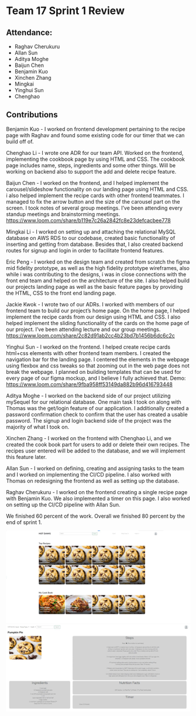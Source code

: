 # Team 17 Sprint 1 Review

## Attendance:
* Raghav Cherukuru
* Allan Sun
* Aditya Moghe
* Baijun Chen
* Benjamin Kuo
* Xinchen Zhang
* Mingkai
* Yinghui Sun
* Chenghao

## Contributions
Benjamin Kuo - I worked on frontend development pertaining to the recipe page with Raghav and found some existing code for our timer that we can build off of.  

Chenghao Li - I wrote one ADR for our team API. Worked on the frontend, implementing the cookbook page by using HTML and CSS. The cookbook page includes name, steps, ingredients and some other things. Will be working on backend also to support the add and delete recipe feature.  

Baijun Chen - I worked on the frontend, and I helped implement the carousel/slideshow functionality on our landing page using HTML and CSS. i also helped implement the recipe cards with other frontend teammates. I managed to fix the arrow button and the size of the carousel part on the screen. I took notes of several group meetings. I’ve been attending every standup meetings and brainstorming meetings.
https://www.loom.com/share/b119e7c26a2842fc8e23defcacbee778  


Mingkai Li - I worked on setting up and attaching the relational MySQL database on AWS RDS to our codebase, created basic functionality of inserting and getting from database. Besides that, I also created backend routes for signup and login in order to facilitate frontend features.  

Eric Peng - I worked on the design team and created from scratch the figma mid fidelity prototype, as well as the high fidelity prototype wireframes, also while i was contributing to the designs, i was in close connections with the front end team and helped on the architecture of the site. I also helped build our projects landing page as well as the basic feature pages by providing the HTML, CSS to the front end landing page.  

Jackie Kwok - I wrote two of our ADRs. I worked with members of our frontend team to build our project’s home page. On the home page, I helped implement the recipe cards from our design using HTML and CSS. I also helped implement the sliding functionality of the cards on the home page of our project. I’ve been attending lecture and our group meetings. https://www.loom.com/share/2c82d91ab2cc4b23bd7b1456b6dc6c2c  

Yinghui Sun - I worked on the frontend. I helped create recipe cards html+css elements with other frontend team members. I created the navigation bar for the landing page. I centered the elements in the webpage using flexbox and css tweaks so that zooming out in the web page does not break the webpage. I planned on building templates that can be used for every page of our figma mockup, and I believe I fully achieved that. Demo: https://www.loom.com/share/9fba958ff53149da882b96d416793448  

Aditya Moghe - I worked on the backend side of our project utilizing mySequel for our relational database. One main task I took on along with Thomas was the get/login feature of our application. I additionally created a password confirmation check to confirm that the user has created a usable password. The signup and login backend side of the project was the majority of what I took on.  

Xinchen Zhang - I worked on the frontend with Chenghao Li, and we created the cook book part for users to add or delete their own recipes. The recipes user entered will be added to the database, and we will implement this feature later.  

Allan Sun - I worked on defining, creating and assigning tasks to the team and I worked on implementing the CI/CD pipeline. I also worked with Thomas on redesigning the frontend as well as setting up the database.  

Raghav Cherukuru - I worked on the frontend creating a single recipe page with Benjamin Kuo. We also implemented a timer on this page.  I also worked on setting up the CI/CD pipeline with Allan Sun.  

We finished 60 percent of the work. Overall we finished 80 percent by the end of sprint 1. 

![Frontend Team Landing Pg](/admin/misc/Frontend-Team-Landing-Pg.JPG)
![Frontend Team Recipe Pg](/admin/misc/Frontend-Team-Recipe-Pg.JPG)